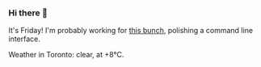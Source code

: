 ### Hi there :wave:

It's Friday! I'm probably working for [this bunch](https://github.com/kohofinancial), polishing a command line interface.

Weather in Toronto: clear, at +8°C.
